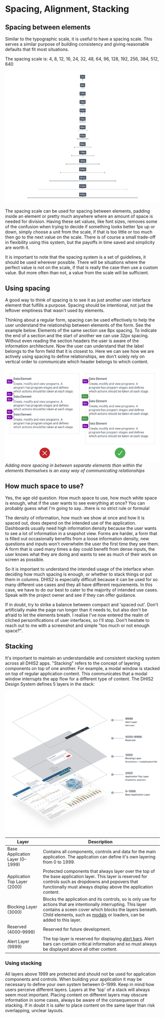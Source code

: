 # Spacing, Alignment, Stacking

## Spacing between elements

Similar to the typographic scale, it is useful to have a spacing scale. This serves a similar purpose of building consistency and giving reasonable defaults that fit most situations. 

The spacing scale is:  4, 8, 12, 16, 24, 32, 48, 64, 96, 128, 192, 256, 384, 512, 640

![example of spacing scale](../images/spacing-scale.jpg)

The spacing scale can be used for spacing between elements, padding inside an element or pretty much anywhere where an amount of space is needed for division. Having these set values, like font sizes, removes some of the confusion when trying to decide if something looks better 1px up or down, simply choose a unit from the scale, if that is too little or too much then go to the next value on the scale. There is of course a small trade-off in flexibility using this system, but the payoffs in time saved and simplicity are worth it.

It is important to note that the spacing system is a set of guidelines, it should be used wherever possible. There will be situations where the perfect value is not on the scale, if that is really the case then use a custom value. But more often than not, a value from the scale will be sufficient. 

## Using spacing

A good way to think of spacing is to see it as just another user interface element that fulfills a purpose. Spacing should be intentional, not just the leftover emptiness that wasn't used by elements.

Thinking about a regular form, spacing can be used effectively to help the user understand the relationship between elements of the form. See the example below. Elements of the same section use 8px spacing. To indicate the end of a section and the start of another we can use 32px spacing. Without even reading the section headers the user is aware of the information architecture. Now the user can understand that the label belongs to the form field that it is closest to. Here we can see how we are actively using spacing to define relationships, we don't solely rely on vertical order to communicate which header belongs to which content.

![example of how spacing affects elements](../images/spacing-example.jpg)
*Adding more spacing in between separate elements than within the elements themselves is an easy way of communicating relationships*

## How much space to use?

Yes, the age old question. How much space to use, how much white space is enough, what if the user wants to see everything at once? You can probably guess what I'm going to say...there is no strict rule or formula!

The density of information, how much we show at once and how it is spaced out, does depend on the intended use of the application. Dashboards usually need high information density because the user wants to see a lot of information in a snapshot view. Forms are harder, a form that is filled out occasionally benefits from a loose information density, new questions and inputs won't overwhelm the user the first time they see them. A form that is used many times a day could benefit from dense inputs, the user knows what they are doing and wants to see as much of their work on screen as possible.

So it is important to understand the intended usage of the interface when deciding how much spacing is enough, or whether to stack things or put them in columns. DHIS2 is especially difficult because it can be used for so many different use cases and they all have different requirements. In this case, we have to do our best to cater to the majority of intended use cases. Speak with the project owner and see if they can offer guidance.

If in doubt, try to strike a balance between compact and 'spaced out'. Don't artificially make the page run longer than it needs to, but also don't be afraid to let the elements breath. I realise I've now entered the realm of cliched personifications of user interfaces, so I'll stop. Don't hesitate to reach out to me with a screenshot and simple "too much or not enough space?".

## Stacking
It's important to maintain an understandable and consistent stacking system across all DHIS2 apps. "Stacking" refers to the concept of layering components on top of one another. For example, a modal window is stacked on top of regular application content. This communicates that a modal window interrupts the app flow for a different type of content.  The DHIS2 Design System defines 5 layers in the stack:

![example of stacking layers](../images/stacking.png)

Layer | Description
------------ | -------------
Base Application Layer (0–1999) | Contains all components, controls and data for the main application. The application can define it's own layering from 0 to 1999.
Application Top Layer (2000) | Protected components that always layer over the top of the base application layer. This layer is reserved for controls such as dropdowns and popovers that functionally must always display above the application content.
Blocking Layer (3000) | Blocks the application and its controls, so is only use for actions that are intentionally interrupting. This layer contains a sceen cover which blocks the layers beneath. Child elements, such as [modals](../molecules/modal.md) or loaders, can be added to this layer.
Reserved (4000–9998) | Reserved for future development.
Alert Layer (9999) | The top layer is reserved for displaying [alert bars](../molecules/alertbar.md). Alert bars can contain critical information and so must always be displayed above all other content.

### Using stacking
All layers above 1999 are protected and should not be used for application components and controls. When building your application it may be necessary to define your own system between 0–1999. Keep in mind how users perceive different layers. Layers at the 'top' of a stack will always seem most important. Placing content on different layers may obscure information in some cases, always be aware of the consequences of stacking. If in doubt it is safer to place content on the same layer than risk overlapping, unclear layouts.